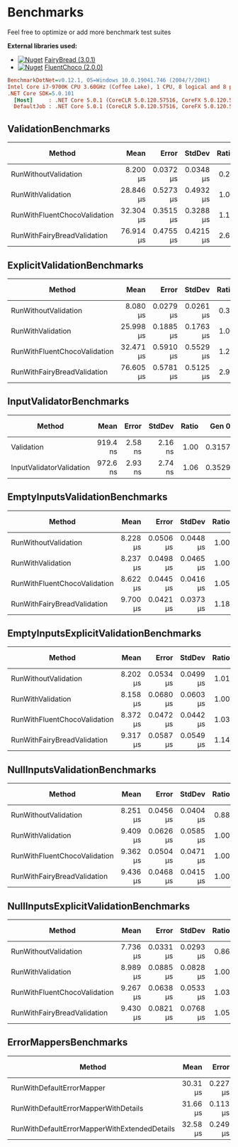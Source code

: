 # Benchmarks

Feel free to optimize or add more benchmark test suites

**External libraries used:**

- [![Nuget](https://img.shields.io/nuget/v/FairyBread.svg)](https://www.nuget.org/packages/FairyBread) [FairyBread (3.0.1)](https://github.com/benmccallum/fairybread)
- [![Nuget](https://img.shields.io/nuget/v/FluentChoco.svg)](https://www.nuget.org/packages/FluentChoco) [FluentChoco (2.0.0)](https://github.com/dalrankov/FluentChoco)

```ini
BenchmarkDotNet=v0.12.1, OS=Windows 10.0.19041.746 (2004/?/20H1)
Intel Core i7-9700K CPU 3.60GHz (Coffee Lake), 1 CPU, 8 logical and 8 physical cores
.NET Core SDK=5.0.101
  [Host]     : .NET Core 5.0.1 (CoreCLR 5.0.120.57516, CoreFX 5.0.120.57516), X64 RyuJIT
  DefaultJob : .NET Core 5.0.1 (CoreCLR 5.0.120.57516, CoreFX 5.0.120.57516), X64 RyuJIT
```

## ValidationBenchmarks

|                       Method |      Mean |     Error |    StdDev | Ratio | RatioSD |  Gen 0 |  Gen 1 | Gen 2 | Allocated |
|----------------------------- |----------:|----------:|----------:|------:|--------:|-------:|-------:|------:|----------:|
|         RunWithoutValidation |  8.200 μs | 0.0372 μs | 0.0348 μs |  0.28 |    0.01 | 1.2512 | 0.0153 |     - |   7.66 KB |
|            RunWithValidation | 28.846 μs | 0.5273 μs | 0.4932 μs |  1.00 |    0.00 | 1.7700 | 0.0305 |     - |  10.89 KB |
| RunWithFluentChocoValidation | 32.304 μs | 0.3515 μs | 0.3288 μs |  1.12 |    0.02 | 1.7700 |      - |     - |  11.11 KB |
|  RunWithFairyBreadValidation | 76.914 μs | 0.4755 μs | 0.4215 μs |  2.67 |    0.06 | 2.8076 |      - |     - |   17.1 KB |

## ExplicitValidationBenchmarks

|                       Method |      Mean |     Error |    StdDev | Ratio | RatioSD |  Gen 0 |  Gen 1 | Gen 2 | Allocated |
|----------------------------- |----------:|----------:|----------:|------:|--------:|-------:|-------:|------:|----------:|
|         RunWithoutValidation |  8.080 μs | 0.0279 μs | 0.0261 μs |  0.31 |    0.00 | 1.2512 | 0.0153 |     - |   7.66 KB |
|            RunWithValidation | 25.998 μs | 0.1885 μs | 0.1763 μs |  1.00 |    0.00 | 1.7395 | 0.0305 |     - |   10.69 KB |
| RunWithFluentChocoValidation | 32.471 μs | 0.5910 μs | 0.5529 μs |  1.25 |    0.02 | 1.7700 |      - |     - |  11.11 KB |
|  RunWithFairyBreadValidation | 76.605 μs | 0.5781 μs | 0.5125 μs |  2.95 |    0.03 | 2.8076 |      - |     - |   17.1 KB |

## InputValidatorBenchmarks

|                   Method |     Mean |   Error |  StdDev | Ratio |  Gen 0 |  Gen 1 | Gen 2 | Allocated |
|------------------------- |---------:|--------:|--------:|------:|-------:|-------:|------:|----------:|
|               Validation | 919.4 ns | 2.58 ns | 2.16 ns |  1.00 | 0.3157 | 0.0010 |     - |   1.94 KB |
| InputValidatorValidation | 972.6 ns | 2.93 ns | 2.74 ns |  1.06 | 0.3529 |      - |     - |   2.17 KB |

## EmptyInputsValidationBenchmarks

|                       Method |     Mean |     Error |    StdDev | Ratio |  Gen 0 |  Gen 1 | Gen 2 | Allocated |
|----------------------------- |---------:|----------:|----------:|------:|-------:|-------:|------:|----------:|
|         RunWithoutValidation | 8.228 μs | 0.0506 μs | 0.0448 μs |  1.00 | 1.2512 | 0.0153 |     - |   7.64 KB |
|            RunWithValidation | 8.237 μs | 0.0498 μs | 0.0465 μs |  1.00 | 1.2512 | 0.0153 |     - |   7.64 KB |
| RunWithFluentChocoValidation | 8.622 μs | 0.0445 μs | 0.0416 μs |  1.05 | 1.2512 | 0.0153 |     - |   7.64 KB |
|  RunWithFairyBreadValidation | 9.700 μs | 0.0421 μs | 0.0373 μs |  1.18 | 1.2817 | 0.0153 |     - |   7.87 KB |

## EmptyInputsExplicitValidationBenchmarks

|                       Method |     Mean |     Error |    StdDev | Ratio |  Gen 0 |  Gen 1 | Gen 2 | Allocated |
|----------------------------- |---------:|----------:|----------:|------:|-------:|-------:|------:|----------:|
|         RunWithoutValidation | 8.202 μs | 0.0534 μs | 0.0499 μs |  1.01 | 1.2512 | 0.0153 |     - |   7.64 KB |
|            RunWithValidation | 8.158 μs | 0.0680 μs | 0.0603 μs |  1.00 | 1.2512 | 0.0153 |     - |   7.64 KB |
| RunWithFluentChocoValidation | 8.372 μs | 0.0472 μs | 0.0442 μs |  1.03 | 1.2512 | 0.0153 |     - |   7.64 KB |
|  RunWithFairyBreadValidation | 9.317 μs | 0.0587 μs | 0.0549 μs |  1.14 | 1.2817 | 0.0153 |     - |   7.87 KB |

## NullInputsValidationBenchmarks

|                       Method |     Mean |     Error |    StdDev | Ratio |  Gen 0 |  Gen 1 | Gen 2 | Allocated |
|----------------------------- |---------:|----------:|----------:|------:|-------:|-------:|------:|----------:|
|         RunWithoutValidation | 8.251 μs | 0.0456 μs | 0.0404 μs |  0.88 | 1.2512 | 0.0153 |     - |   7.65 KB |
|            RunWithValidation | 9.409 μs | 0.0626 μs | 0.0585 μs |  1.00 | 1.2665 | 0.0153 |     - |   7.81 KB |
| RunWithFluentChocoValidation | 9.362 μs | 0.0504 μs | 0.0471 μs |  1.00 | 1.2665 | 0.0153 |     - |   7.77 KB |
|  RunWithFairyBreadValidation | 9.436 μs | 0.0468 μs | 0.0415 μs |  1.00 | 1.2817 | 0.0153 |     - |   7.88 KB |

## NullInputsExplicitValidationBenchmarks

|                       Method |     Mean |     Error |    StdDev | Ratio | RatioSD |  Gen 0 |  Gen 1 | Gen 2 | Allocated |
|----------------------------- |---------:|----------:|----------:|------:|--------:|-------:|-------:|------:|----------:|
|         RunWithoutValidation | 7.736 μs | 0.0331 μs | 0.0293 μs |  0.86 |    0.01 | 1.2512 | 0.0153 |     - |   7.65 KB |
|            RunWithValidation | 8.989 μs | 0.0885 μs | 0.0828 μs |  1.00 |    0.00 | 1.2665 | 0.0153 |     - |   7.81 KB |
| RunWithFluentChocoValidation | 9.267 μs | 0.0638 μs | 0.0533 μs |  1.03 |    0.01 | 1.2665 | 0.0153 |     - |   7.77 KB |
|  RunWithFairyBreadValidation | 9.430 μs | 0.0821 μs | 0.0768 μs |  1.05 |    0.02 | 1.2817 | 0.0153 |     - |   7.88 KB |

## ErrorMappersBenchmarks

|                                       Method |     Mean |    Error |   StdDev | Ratio |  Gen 0 |  Gen 1 | Gen 2 | Allocated |
|--------------------------------------------- |---------:|---------:|---------:|------:|-------:|-------:|------:|----------:|
|                    RunWithDefaultErrorMapper | 30.31 μs | 0.227 μs | 0.212 μs |  1.00 | 1.7700 | 0.0305 |     - |   10.89 KB |
|         RunWithDefaultErrorMapperWithDetails | 31.66 μs | 0.113 μs | 0.105 μs |  1.04 | 1.8311 |      - |     - |  11.33 KB |
| RunWithDefaultErrorMapperWithExtendedDetails | 32.58 μs | 0.249 μs | 0.221 μs |  1.08 | 1.9531 |      - |     - |  11.85 KB |
